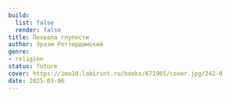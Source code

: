 ```yaml
---
build:
  list: false
  render: false
title: Похвала глупости
author: Эразм Роттердамский
genre:
- religion
status: future
cover: https://imo10.labirint.ru/books/671965/cover.jpg/242-0
date: 2025-03-06
---
```


